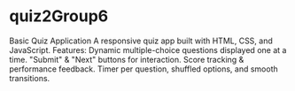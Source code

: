 # quiz2Group6
Basic Quiz Application A responsive quiz app built with HTML, CSS, and JavaScript. Features:  Dynamic multiple-choice questions displayed one at a time. "Submit" &amp; "Next" buttons for interaction. Score tracking &amp; performance feedback. Timer per question, shuffled options, and smooth transitions.
